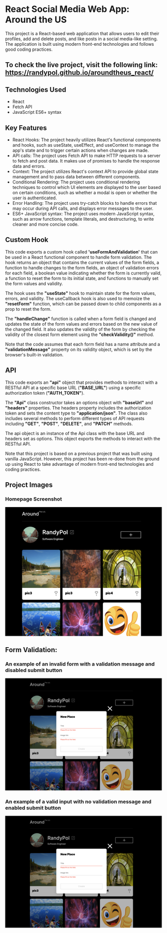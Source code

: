 # React Social Media Web App: Around the US 

This project is a React-based web application that allows users to edit their profiles, add and delete posts, and like posts in a social media-like setting. The application is built using modern front-end technologies and follows good coding practices.

## To check the live project, visit the following link: https://randypol.github.io/aroundtheus_react/

## Technologies Used
- React
- Fetch API
- JavaScript ES6+ syntax

## Key Features
- React Hooks: The project heavily utilizes React's functional components and hooks, such as useState, useEffect, and useContext to manage the app's state and to trigger certain actions when changes are made.
- API calls: The project uses Fetch API to make HTTP requests to a server to fetch and post data. It makes use of promises to handle the response data and errors.
- Context: The project utilizes React's context API to provide global state management and to pass data between different components.
- Conditional Rendering: The project uses conditional rendering techniques to control which UI elements are displayed to the user based on certain conditions, such as whether a modal is open or whether the user is authenticated.
- Error Handling: The project uses try-catch blocks to handle errors that may occur during API calls, and displays error messages to the user.
- ES6+ JavaScript syntax: The project uses modern JavaScript syntax, such as arrow functions, template literals, and destructuring, to write cleaner and more concise code.

## Custom Hook
This code exports a custom hook called **'useFormAndValidation'** that can be used in a React functional component to handle form validation. The hook returns an object that contains the current values of the form fields, a function to handle changes to the form fields, an object of validation errors for each field, a boolean value indicating whether the form is currently valid, a function to reset the form to its initial state, and functions to manually set the form values and validity.

The hook uses the **"useState"** hook to maintain state for the form values, errors, and validity. The useCallback hook is also used to memoize the **"resetForm"** function, which can be passed down to child components as a prop to reset the form.

The **"handleChange"** function is called when a form field is changed and updates the state of the form values and errors based on the new value of the changed field. It also updates the validity of the form by checking the validity of the closest form element using the **"checkValidity()"** method.

Note that the code assumes that each form field has a name attribute and a **"validationMessage"** property on its validity object, which is set by the browser's built-in validation.

## API
This code exports an **"api"** object that provides methods to interact with a RESTful API at a specific base URL (**"BASE_URL"**) using a specific authorization token (**"AUTH_TOKEN"**).

The **"Api"** class constructor takes an options object with **"baseUrl"** and **"headers"** properties. The headers property includes the authorization token and sets the content type to **"application/json"**. The class also includes several methods to perform different types of API requests including **"GET"**, **"POST"**, **"DELETE"**, and **"PATCH"** methods.

The api object is an instance of the Api class with the base URL and headers set as options. This object exports the methods to interact with the RESTful API.

Note that this project is based on a previous project that was built using vanilla JavaScript. However, this project has been re-done from the ground up using React to take advantage of modern front-end technologies and coding practices.

## Project Images

### Homepage Screenshot

![Homepage Image](/src/images/ProjectScreenshots/Mainpage.png)

## Form Validation: 

### An example of an invalid form with a validation message and disabled submit button

![Invalid form Image](/src/images/ProjectScreenshots/InvalidForm.png)

### An example of a valid input with no validation message and enabled submit button

![Valid form Image](/src/images/ProjectScreenshots/InvalidForm.png)